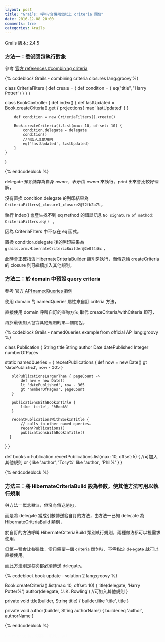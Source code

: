 ```yaml
---
layout: post
title: "Grails: 呼叫/合併兩個以上 criteria 閉包"
date: 2016-12-08 20:00
comments: true
categories: Grails
---
```

Grails 版本: 2.4.5

### 方法一：委派閉包執行對象

參考 [官方 references #combining criteria](http://docs.grails.org/2.4.5/guide/single.html#criteria)

{% codeblock Grails - combining criteria closures lang:groovy %}

class CriteriaFilters {
	def create = {
		def condition = {
			eq("title", "Harry Potter")
		}
	}
}


class BookController {
	def index() {
		def lastUpdated = Book.createCriteria().get {
			projections{
				max 'lastUpdated'
			}
		}
		
		def condition = new CriteriaFilters().create()
		
		Book.createCriteria().list(max: 10, offset: 10) {
			condition.delegate = delegate
			condition()
			//可加入其他規則
			eq('lastUpdated', lastUpdated)
		}
	}
}

{% endcodeblock %}

delegate 預設儲存為自身 owner，表示由 owner 來執行，print 出來會比較好理解， 

沒有置換 condition.delegate 的列印結果為 ``CriteriaFilters$_closure1_closure2@72fb2b75`` ，

執行 index() 會產生找不到 eq method 的錯誤訊息 ``No signature of method: CriteriaFilters.eq() `` ，

因為 CriteriaFilters 中不存在 eq 函式。

置換 condition.delegate 後的列印結果為 ``grails.orm.HibernateCriteriaBuilder@2e0f446c`` ，

此時會正確指派 HibernateCriteriaBuilder 類別來執行，而傳送給 createCriteria 的 closure 則可繼續加入其他規則。


### 方法二：於 domain 中預設 query criteria

參考 [官方 API namedQueries 範例](http://docs.grails.org/2.4.5/ref/Domain%20Classes/namedQueries.html)

使用 domain 的 namedQueries 屬性來自訂 criteria 方法，

直接使用 domain 呼叫自訂的查詢方法 取代 createCriteria/withCriteria 即可，

再於最後加入包含其他規則的第二個閉包。

{% codeblock Grails - namedQueries example from official API lang:groovy %}

class Publication {
   String title
   String author
   Date datePublished
   Integer numberOfPages

   static namedQueries = {
       recentPublications {
           def now = new Date()
           gt 'datePublished', now - 365
       }

       oldPublicationsLargerThan { pageCount ->
           def now = new Date()
           lt 'datePublished', now - 365
           gt 'numberOfPages', pageCount
       }

       publicationsWithBookInTitle {
           like 'title', '%Book%'
       }

       recentPublicationsWithBookInTitle {
           // calls to other named queries…
           recentPublications()
           publicationsWithBookInTitle()
      }
   }
}


def books = Publication.recentPublications.list(max: 10, offset: 5) {
	//可加入其他規則
    or {
        like 'author', 'Tony%'
        like 'author', 'Phil%'
    }
}

{% endcodeblock %}

### 方法三：將 HibernateCriteriaBuild 設為參數，使其他方法可用以執行規則

與方法一概念類似，但沒有傳送閉包，

而是將 delegate 當成引數傳送給自訂的方法，由方法一已知 delegate 為 HibernateCriteriaBuild 類別，

於自訂的方法呼叫 HibernateCriteriaBuild 類別執行規則，兩種做法都可以視需求使用，

但第一種會比較彈性，當只需要一個 criteria 閉包時，不需指定 delegate 就可以直接使用。 

而此方法則是每次都必須傳送 delegate。

{% codeblock book update - solution 2 lang:groovy %}

Book.createCriteria().list(max: 10, offset: 10) {
    title(delegate, 'Harry Potter%')
    author(delegate, 'J. K. Rowling')
    //可加入其他規則
}
 
private void title(builder, String title) {
    builder.ilike 'title', title
}
 
private void author(builder, String authorName) {
    builder.eq 'author', authorName
}

{% endcodeblock %}


<font color="#fcfcfc">gorm criteria、條件、規則、sql</font>
